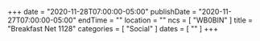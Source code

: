 +++
date = "2020-11-28T07:00:00-05:00"
publishDate = "2020-11-27T07:00:00-05:00"
endTime = ""
location = ""
ncs = [ "WB0BIN" ]
title = "Breakfast Net 1128"
categories = [ "Social" ]
dates = [ "" ]
+++
